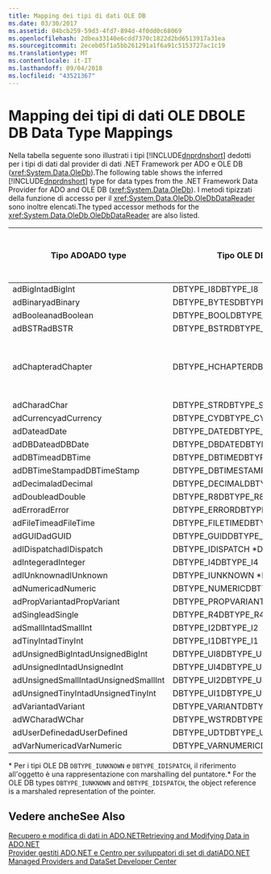 ```yaml
---
title: Mapping dei tipi di dati OLE DB
ms.date: 03/30/2017
ms.assetid: 04bcb259-59d3-4fd7-894d-4f0dd0c68069
ms.openlocfilehash: 2dbea33140e6cdd7370c1822d2bd6513917a31ea
ms.sourcegitcommit: 2eceb05f1a5bb261291a1f6a91c5153727ac1c19
ms.translationtype: MT
ms.contentlocale: it-IT
ms.lasthandoff: 09/04/2018
ms.locfileid: "43521367"
---
```

# <a name="ole-db-data-type-mappings"></a><span data-ttu-id="018b8-102">Mapping dei tipi di dati OLE DB</span><span class="sxs-lookup"><span data-stu-id="018b8-102">OLE DB Data Type Mappings</span></span>
<span data-ttu-id="018b8-103">Nella tabella seguente sono illustrati i tipi [!INCLUDE[dnprdnshort](../../../../includes/dnprdnshort-md.md)] dedotti per i tipi di dati dal provider di dati .NET Framework per ADO e OLE DB (<xref:System.Data.OleDb>).</span><span class="sxs-lookup"><span data-stu-id="018b8-103">The following table shows the inferred [!INCLUDE[dnprdnshort](../../../../includes/dnprdnshort-md.md)] type for data types from the .NET Framework Data Provider for ADO and OLE DB (<xref:System.Data.OleDb>).</span></span> <span data-ttu-id="018b8-104">I metodi tipizzati della funzione di accesso per il <xref:System.Data.OleDb.OleDbDataReader> sono inoltre elencati.</span><span class="sxs-lookup"><span data-stu-id="018b8-104">The typed accessor methods for the <xref:System.Data.OleDb.OleDbDataReader> are also listed.</span></span>  
  
|<span data-ttu-id="018b8-105">Tipo ADO</span><span class="sxs-lookup"><span data-stu-id="018b8-105">ADO type</span></span>|<span data-ttu-id="018b8-106">Tipo OLE DB</span><span class="sxs-lookup"><span data-stu-id="018b8-106">OLE DB type</span></span>|<span data-ttu-id="018b8-107">Tipo [!INCLUDE[dnprdnshort](../../../../includes/dnprdnshort-md.md)]</span><span class="sxs-lookup"><span data-stu-id="018b8-107">[!INCLUDE[dnprdnshort](../../../../includes/dnprdnshort-md.md)] type</span></span>|<span data-ttu-id="018b8-108">Funzione di accesso tipizzata [!INCLUDE[dnprdnshort](../../../../includes/dnprdnshort-md.md)]</span><span class="sxs-lookup"><span data-stu-id="018b8-108">[!INCLUDE[dnprdnshort](../../../../includes/dnprdnshort-md.md)] typed accessor</span></span>|  
|--------------|-----------------|----------------------------------------------------------------------|--------------------------------------------------------------------------------|  
|<span data-ttu-id="018b8-109">adBigInt</span><span class="sxs-lookup"><span data-stu-id="018b8-109">adBigInt</span></span>|<span data-ttu-id="018b8-110">DBTYPE_I8</span><span class="sxs-lookup"><span data-stu-id="018b8-110">DBTYPE_I8</span></span>|<span data-ttu-id="018b8-111">Int64</span><span class="sxs-lookup"><span data-stu-id="018b8-111">Int64</span></span>|<span data-ttu-id="018b8-112">GetInt64()</span><span class="sxs-lookup"><span data-stu-id="018b8-112">GetInt64()</span></span>|  
|<span data-ttu-id="018b8-113">adBinary</span><span class="sxs-lookup"><span data-stu-id="018b8-113">adBinary</span></span>|<span data-ttu-id="018b8-114">DBTYPE_BYTES</span><span class="sxs-lookup"><span data-stu-id="018b8-114">DBTYPE_BYTES</span></span>|<span data-ttu-id="018b8-115">Byte[]</span><span class="sxs-lookup"><span data-stu-id="018b8-115">Byte[]</span></span>|<span data-ttu-id="018b8-116">GetBytes()</span><span class="sxs-lookup"><span data-stu-id="018b8-116">GetBytes()</span></span>|  
|<span data-ttu-id="018b8-117">adBoolean</span><span class="sxs-lookup"><span data-stu-id="018b8-117">adBoolean</span></span>|<span data-ttu-id="018b8-118">DBTYPE_BOOL</span><span class="sxs-lookup"><span data-stu-id="018b8-118">DBTYPE_BOOL</span></span>|<span data-ttu-id="018b8-119">Boolean</span><span class="sxs-lookup"><span data-stu-id="018b8-119">Boolean</span></span>|<span data-ttu-id="018b8-120">GetBoolean()</span><span class="sxs-lookup"><span data-stu-id="018b8-120">GetBoolean()</span></span>|  
|<span data-ttu-id="018b8-121">adBSTR</span><span class="sxs-lookup"><span data-stu-id="018b8-121">adBSTR</span></span>|<span data-ttu-id="018b8-122">DBTYPE_BSTR</span><span class="sxs-lookup"><span data-stu-id="018b8-122">DBTYPE_BSTR</span></span>|<span data-ttu-id="018b8-123">String</span><span class="sxs-lookup"><span data-stu-id="018b8-123">String</span></span>|<span data-ttu-id="018b8-124">GetString()</span><span class="sxs-lookup"><span data-stu-id="018b8-124">GetString()</span></span>|  
|<span data-ttu-id="018b8-125">adChapter</span><span class="sxs-lookup"><span data-stu-id="018b8-125">adChapter</span></span>|<span data-ttu-id="018b8-126">DBTYPE_HCHAPTER</span><span class="sxs-lookup"><span data-stu-id="018b8-126">DBTYPE_HCHAPTER</span></span>|<span data-ttu-id="018b8-127">Supportato mediante `DataReader`.</span><span class="sxs-lookup"><span data-stu-id="018b8-127">Supported through the `DataReader`.</span></span> <span data-ttu-id="018b8-128">Visualizzare [recupero di dati tramite DataReader](../../../../docs/framework/data/adonet/retrieving-data-using-a-datareader.md).</span><span class="sxs-lookup"><span data-stu-id="018b8-128">See [Retrieving Data Using a DataReader](../../../../docs/framework/data/adonet/retrieving-data-using-a-datareader.md).</span></span>|<span data-ttu-id="018b8-129">GetValue()</span><span class="sxs-lookup"><span data-stu-id="018b8-129">GetValue()</span></span>|  
|<span data-ttu-id="018b8-130">adChar</span><span class="sxs-lookup"><span data-stu-id="018b8-130">adChar</span></span>|<span data-ttu-id="018b8-131">DBTYPE_STR</span><span class="sxs-lookup"><span data-stu-id="018b8-131">DBTYPE_STR</span></span>|<span data-ttu-id="018b8-132">String</span><span class="sxs-lookup"><span data-stu-id="018b8-132">String</span></span>|<span data-ttu-id="018b8-133">GetString()</span><span class="sxs-lookup"><span data-stu-id="018b8-133">GetString()</span></span>|  
|<span data-ttu-id="018b8-134">adCurrency</span><span class="sxs-lookup"><span data-stu-id="018b8-134">adCurrency</span></span>|<span data-ttu-id="018b8-135">DBTYPE_CY</span><span class="sxs-lookup"><span data-stu-id="018b8-135">DBTYPE_CY</span></span>|<span data-ttu-id="018b8-136">Decimal</span><span class="sxs-lookup"><span data-stu-id="018b8-136">Decimal</span></span>|<span data-ttu-id="018b8-137">GetDecimal()</span><span class="sxs-lookup"><span data-stu-id="018b8-137">GetDecimal()</span></span>|  
|<span data-ttu-id="018b8-138">adDate</span><span class="sxs-lookup"><span data-stu-id="018b8-138">adDate</span></span>|<span data-ttu-id="018b8-139">DBTYPE_DATE</span><span class="sxs-lookup"><span data-stu-id="018b8-139">DBTYPE_DATE</span></span>|<span data-ttu-id="018b8-140">DateTime</span><span class="sxs-lookup"><span data-stu-id="018b8-140">DateTime</span></span>|<span data-ttu-id="018b8-141">GetDateTime()</span><span class="sxs-lookup"><span data-stu-id="018b8-141">GetDateTime()</span></span>|  
|<span data-ttu-id="018b8-142">adDBDate</span><span class="sxs-lookup"><span data-stu-id="018b8-142">adDBDate</span></span>|<span data-ttu-id="018b8-143">DBTYPE_DBDATE</span><span class="sxs-lookup"><span data-stu-id="018b8-143">DBTYPE_DBDATE</span></span>|<span data-ttu-id="018b8-144">DateTime</span><span class="sxs-lookup"><span data-stu-id="018b8-144">DateTime</span></span>|<span data-ttu-id="018b8-145">GetDateTime()</span><span class="sxs-lookup"><span data-stu-id="018b8-145">GetDateTime()</span></span>|  
|<span data-ttu-id="018b8-146">adDBTime</span><span class="sxs-lookup"><span data-stu-id="018b8-146">adDBTime</span></span>|<span data-ttu-id="018b8-147">DBTYPE_DBTIME</span><span class="sxs-lookup"><span data-stu-id="018b8-147">DBTYPE_DBTIME</span></span>|<span data-ttu-id="018b8-148">DateTime</span><span class="sxs-lookup"><span data-stu-id="018b8-148">DateTime</span></span>|<span data-ttu-id="018b8-149">GetDateTime()</span><span class="sxs-lookup"><span data-stu-id="018b8-149">GetDateTime()</span></span>|  
|<span data-ttu-id="018b8-150">adDBTimeStamp</span><span class="sxs-lookup"><span data-stu-id="018b8-150">adDBTimeStamp</span></span>|<span data-ttu-id="018b8-151">DBTYPE_DBTIMESTAMP</span><span class="sxs-lookup"><span data-stu-id="018b8-151">DBTYPE_DBTIMESTAMP</span></span>|<span data-ttu-id="018b8-152">DateTime</span><span class="sxs-lookup"><span data-stu-id="018b8-152">DateTime</span></span>|<span data-ttu-id="018b8-153">GetDateTime()</span><span class="sxs-lookup"><span data-stu-id="018b8-153">GetDateTime()</span></span>|  
|<span data-ttu-id="018b8-154">adDecimal</span><span class="sxs-lookup"><span data-stu-id="018b8-154">adDecimal</span></span>|<span data-ttu-id="018b8-155">DBTYPE_DECIMAL</span><span class="sxs-lookup"><span data-stu-id="018b8-155">DBTYPE_DECIMAL</span></span>|<span data-ttu-id="018b8-156">Decimal</span><span class="sxs-lookup"><span data-stu-id="018b8-156">Decimal</span></span>|<span data-ttu-id="018b8-157">GetDecimal()</span><span class="sxs-lookup"><span data-stu-id="018b8-157">GetDecimal()</span></span>|  
|<span data-ttu-id="018b8-158">adDouble</span><span class="sxs-lookup"><span data-stu-id="018b8-158">adDouble</span></span>|<span data-ttu-id="018b8-159">DBTYPE_R8</span><span class="sxs-lookup"><span data-stu-id="018b8-159">DBTYPE_R8</span></span>|<span data-ttu-id="018b8-160">Double</span><span class="sxs-lookup"><span data-stu-id="018b8-160">Double</span></span>|<span data-ttu-id="018b8-161">GetDouble()</span><span class="sxs-lookup"><span data-stu-id="018b8-161">GetDouble()</span></span>|  
|<span data-ttu-id="018b8-162">adError</span><span class="sxs-lookup"><span data-stu-id="018b8-162">adError</span></span>|<span data-ttu-id="018b8-163">DBTYPE_ERROR</span><span class="sxs-lookup"><span data-stu-id="018b8-163">DBTYPE_ERROR</span></span>|<span data-ttu-id="018b8-164">ExternalException</span><span class="sxs-lookup"><span data-stu-id="018b8-164">ExternalException</span></span>|<span data-ttu-id="018b8-165">GetValue()</span><span class="sxs-lookup"><span data-stu-id="018b8-165">GetValue()</span></span>|  
|<span data-ttu-id="018b8-166">adFileTime</span><span class="sxs-lookup"><span data-stu-id="018b8-166">adFileTime</span></span>|<span data-ttu-id="018b8-167">DBTYPE_FILETIME</span><span class="sxs-lookup"><span data-stu-id="018b8-167">DBTYPE_FILETIME</span></span>|<span data-ttu-id="018b8-168">DateTime</span><span class="sxs-lookup"><span data-stu-id="018b8-168">DateTime</span></span>|<span data-ttu-id="018b8-169">GetDateTime()</span><span class="sxs-lookup"><span data-stu-id="018b8-169">GetDateTime()</span></span>|  
|<span data-ttu-id="018b8-170">adGUID</span><span class="sxs-lookup"><span data-stu-id="018b8-170">adGUID</span></span>|<span data-ttu-id="018b8-171">DBTYPE_GUID</span><span class="sxs-lookup"><span data-stu-id="018b8-171">DBTYPE_GUID</span></span>|<span data-ttu-id="018b8-172">Guid</span><span class="sxs-lookup"><span data-stu-id="018b8-172">Guid</span></span>|<span data-ttu-id="018b8-173">GetGuid()</span><span class="sxs-lookup"><span data-stu-id="018b8-173">GetGuid()</span></span>|  
|<span data-ttu-id="018b8-174">adIDispatch</span><span class="sxs-lookup"><span data-stu-id="018b8-174">adIDispatch</span></span>|<span data-ttu-id="018b8-175">DBTYPE_IDISPATCH \*</span><span class="sxs-lookup"><span data-stu-id="018b8-175">DBTYPE_IDISPATCH \*</span></span>|<span data-ttu-id="018b8-176">Oggetto</span><span class="sxs-lookup"><span data-stu-id="018b8-176">Object</span></span>|<span data-ttu-id="018b8-177">GetValue()</span><span class="sxs-lookup"><span data-stu-id="018b8-177">GetValue()</span></span>|  
|<span data-ttu-id="018b8-178">adInteger</span><span class="sxs-lookup"><span data-stu-id="018b8-178">adInteger</span></span>|<span data-ttu-id="018b8-179">DBTYPE_I4</span><span class="sxs-lookup"><span data-stu-id="018b8-179">DBTYPE_I4</span></span>|<span data-ttu-id="018b8-180">Int32</span><span class="sxs-lookup"><span data-stu-id="018b8-180">Int32</span></span>|<span data-ttu-id="018b8-181">GetInt32()</span><span class="sxs-lookup"><span data-stu-id="018b8-181">GetInt32()</span></span>|  
|<span data-ttu-id="018b8-182">adIUnknown</span><span class="sxs-lookup"><span data-stu-id="018b8-182">adIUnknown</span></span>|<span data-ttu-id="018b8-183">DBTYPE_IUNKNOWN \*</span><span class="sxs-lookup"><span data-stu-id="018b8-183">DBTYPE_IUNKNOWN \*</span></span>|<span data-ttu-id="018b8-184">Oggetto</span><span class="sxs-lookup"><span data-stu-id="018b8-184">Object</span></span>|<span data-ttu-id="018b8-185">GetValue()</span><span class="sxs-lookup"><span data-stu-id="018b8-185">GetValue()</span></span>|  
|<span data-ttu-id="018b8-186">adNumeric</span><span class="sxs-lookup"><span data-stu-id="018b8-186">adNumeric</span></span>|<span data-ttu-id="018b8-187">DBTYPE_NUMERIC</span><span class="sxs-lookup"><span data-stu-id="018b8-187">DBTYPE_NUMERIC</span></span>|<span data-ttu-id="018b8-188">Decimal</span><span class="sxs-lookup"><span data-stu-id="018b8-188">Decimal</span></span>|<span data-ttu-id="018b8-189">GetDecimal()</span><span class="sxs-lookup"><span data-stu-id="018b8-189">GetDecimal()</span></span>|  
|<span data-ttu-id="018b8-190">adPropVariant</span><span class="sxs-lookup"><span data-stu-id="018b8-190">adPropVariant</span></span>|<span data-ttu-id="018b8-191">DBTYPE_PROPVARIANT</span><span class="sxs-lookup"><span data-stu-id="018b8-191">DBTYPE_PROPVARIANT</span></span>|<span data-ttu-id="018b8-192">Oggetto</span><span class="sxs-lookup"><span data-stu-id="018b8-192">Object</span></span>|<span data-ttu-id="018b8-193">GetValue()</span><span class="sxs-lookup"><span data-stu-id="018b8-193">GetValue()</span></span>|  
|<span data-ttu-id="018b8-194">adSingle</span><span class="sxs-lookup"><span data-stu-id="018b8-194">adSingle</span></span>|<span data-ttu-id="018b8-195">DBTYPE_R4</span><span class="sxs-lookup"><span data-stu-id="018b8-195">DBTYPE_R4</span></span>|<span data-ttu-id="018b8-196">Single</span><span class="sxs-lookup"><span data-stu-id="018b8-196">Single</span></span>|<span data-ttu-id="018b8-197">GetFloat()</span><span class="sxs-lookup"><span data-stu-id="018b8-197">GetFloat()</span></span>|  
|<span data-ttu-id="018b8-198">adSmallInt</span><span class="sxs-lookup"><span data-stu-id="018b8-198">adSmallInt</span></span>|<span data-ttu-id="018b8-199">DBTYPE_I2</span><span class="sxs-lookup"><span data-stu-id="018b8-199">DBTYPE_I2</span></span>|<span data-ttu-id="018b8-200">Int16</span><span class="sxs-lookup"><span data-stu-id="018b8-200">Int16</span></span>|<span data-ttu-id="018b8-201">GetInt16()</span><span class="sxs-lookup"><span data-stu-id="018b8-201">GetInt16()</span></span>|  
|<span data-ttu-id="018b8-202">adTinyInt</span><span class="sxs-lookup"><span data-stu-id="018b8-202">adTinyInt</span></span>|<span data-ttu-id="018b8-203">DBTYPE_I1</span><span class="sxs-lookup"><span data-stu-id="018b8-203">DBTYPE_I1</span></span>|<span data-ttu-id="018b8-204">Byte</span><span class="sxs-lookup"><span data-stu-id="018b8-204">Byte</span></span>|<span data-ttu-id="018b8-205">GetByte()</span><span class="sxs-lookup"><span data-stu-id="018b8-205">GetByte()</span></span>|  
|<span data-ttu-id="018b8-206">adUnsignedBigInt</span><span class="sxs-lookup"><span data-stu-id="018b8-206">adUnsignedBigInt</span></span>|<span data-ttu-id="018b8-207">DBTYPE_UI8</span><span class="sxs-lookup"><span data-stu-id="018b8-207">DBTYPE_UI8</span></span>|<span data-ttu-id="018b8-208">UInt64</span><span class="sxs-lookup"><span data-stu-id="018b8-208">UInt64</span></span>|<span data-ttu-id="018b8-209">GetValue()</span><span class="sxs-lookup"><span data-stu-id="018b8-209">GetValue()</span></span>|  
|<span data-ttu-id="018b8-210">adUnsignedInt</span><span class="sxs-lookup"><span data-stu-id="018b8-210">adUnsignedInt</span></span>|<span data-ttu-id="018b8-211">DBTYPE_UI4</span><span class="sxs-lookup"><span data-stu-id="018b8-211">DBTYPE_UI4</span></span>|<span data-ttu-id="018b8-212">UInt32</span><span class="sxs-lookup"><span data-stu-id="018b8-212">UInt32</span></span>|<span data-ttu-id="018b8-213">GetValue()</span><span class="sxs-lookup"><span data-stu-id="018b8-213">GetValue()</span></span>|  
|<span data-ttu-id="018b8-214">adUnsignedSmallInt</span><span class="sxs-lookup"><span data-stu-id="018b8-214">adUnsignedSmallInt</span></span>|<span data-ttu-id="018b8-215">DBTYPE_UI2</span><span class="sxs-lookup"><span data-stu-id="018b8-215">DBTYPE_UI2</span></span>|<span data-ttu-id="018b8-216">UInt16</span><span class="sxs-lookup"><span data-stu-id="018b8-216">UInt16</span></span>|<span data-ttu-id="018b8-217">GetValue()</span><span class="sxs-lookup"><span data-stu-id="018b8-217">GetValue()</span></span>|  
|<span data-ttu-id="018b8-218">adUnsignedTinyInt</span><span class="sxs-lookup"><span data-stu-id="018b8-218">adUnsignedTinyInt</span></span>|<span data-ttu-id="018b8-219">DBTYPE_UI1</span><span class="sxs-lookup"><span data-stu-id="018b8-219">DBTYPE_UI1</span></span>|<span data-ttu-id="018b8-220">Byte</span><span class="sxs-lookup"><span data-stu-id="018b8-220">Byte</span></span>|<span data-ttu-id="018b8-221">GetByte()</span><span class="sxs-lookup"><span data-stu-id="018b8-221">GetByte()</span></span>|  
|<span data-ttu-id="018b8-222">adVariant</span><span class="sxs-lookup"><span data-stu-id="018b8-222">adVariant</span></span>|<span data-ttu-id="018b8-223">DBTYPE_VARIANT</span><span class="sxs-lookup"><span data-stu-id="018b8-223">DBTYPE_VARIANT</span></span>|<span data-ttu-id="018b8-224">Oggetto</span><span class="sxs-lookup"><span data-stu-id="018b8-224">Object</span></span>|<span data-ttu-id="018b8-225">GetValue()</span><span class="sxs-lookup"><span data-stu-id="018b8-225">GetValue()</span></span>|  
|<span data-ttu-id="018b8-226">adWChar</span><span class="sxs-lookup"><span data-stu-id="018b8-226">adWChar</span></span>|<span data-ttu-id="018b8-227">DBTYPE_WSTR</span><span class="sxs-lookup"><span data-stu-id="018b8-227">DBTYPE_WSTR</span></span>|<span data-ttu-id="018b8-228">String</span><span class="sxs-lookup"><span data-stu-id="018b8-228">String</span></span>|<span data-ttu-id="018b8-229">GetString()</span><span class="sxs-lookup"><span data-stu-id="018b8-229">GetString()</span></span>|  
|<span data-ttu-id="018b8-230">adUserDefined</span><span class="sxs-lookup"><span data-stu-id="018b8-230">adUserDefined</span></span>|<span data-ttu-id="018b8-231">DBTYPE_UDT</span><span class="sxs-lookup"><span data-stu-id="018b8-231">DBTYPE_UDT</span></span>|<span data-ttu-id="018b8-232">Non supportato</span><span class="sxs-lookup"><span data-stu-id="018b8-232">not supported</span></span>||  
|<span data-ttu-id="018b8-233">adVarNumeric</span><span class="sxs-lookup"><span data-stu-id="018b8-233">adVarNumeric</span></span>|<span data-ttu-id="018b8-234">DBTYPE_VARNUMERIC</span><span class="sxs-lookup"><span data-stu-id="018b8-234">DBTYPE_VARNUMERIC</span></span>|<span data-ttu-id="018b8-235">Non supportato</span><span class="sxs-lookup"><span data-stu-id="018b8-235">not supported</span></span>||  
  
 <span data-ttu-id="018b8-236">\* Per i tipi OLE DB `DBTYPE_IUNKNOWN` e `DBTYPE_IDISPATCH`, il riferimento all'oggetto è una rappresentazione con marshalling del puntatore.</span><span class="sxs-lookup"><span data-stu-id="018b8-236">\* For the OLE DB types `DBTYPE_IUNKNOWN` and `DBTYPE_IDISPATCH`, the object reference is a marshaled representation of the pointer.</span></span>  
  
## <a name="see-also"></a><span data-ttu-id="018b8-237">Vedere anche</span><span class="sxs-lookup"><span data-stu-id="018b8-237">See Also</span></span>  
 [<span data-ttu-id="018b8-238">Recupero e modifica di dati in ADO.NET</span><span class="sxs-lookup"><span data-stu-id="018b8-238">Retrieving and Modifying Data in ADO.NET</span></span>](../../../../docs/framework/data/adonet/retrieving-and-modifying-data.md)  
 [<span data-ttu-id="018b8-239">Provider gestiti ADO.NET e Centro per sviluppatori di set di dati</span><span class="sxs-lookup"><span data-stu-id="018b8-239">ADO.NET Managed Providers and DataSet Developer Center</span></span>](https://go.microsoft.com/fwlink/?LinkId=217917)
